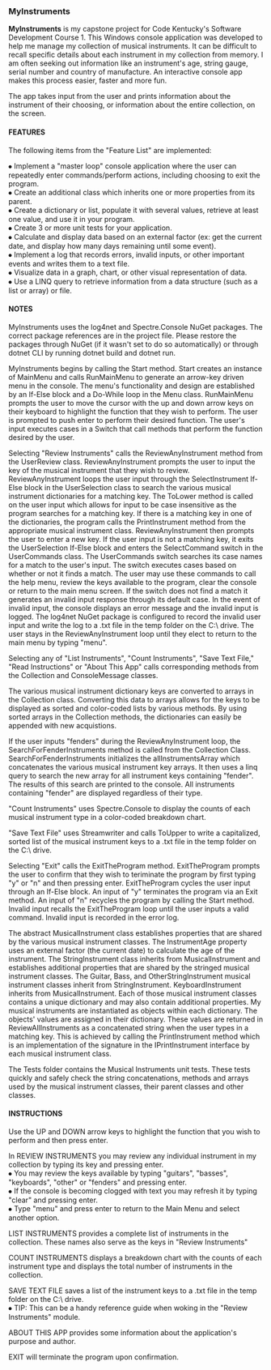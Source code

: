 ### MyInstruments

**MyInstruments** is my capstone project for Code Kentucky's Software Development Course 1. 
This Windows console application was developed to help me manage my collection of musical instruments. 
It can be difficult to recall specific details about each instrument in my collection from memory. 
I am often seeking out information like an instrument's age, string gauge, serial number and country of manufacture. 
An interactive console app makes this process easier, faster and more fun.

The app takes input from the user and prints information about the instrument of their choosing, or information about the entire collection, on the screen.

#### FEATURES
The following items from the "Feature List" are implemented:

⦁	Implement a "master loop" console application where the user can repeatedly enter commands/perform actions, including choosing to exit the program.  
⦁	Create an additional class which inherits one or more properties from its parent.  
⦁	Create a dictionary or list, populate it with several values, retrieve at least one value, and use it in your program.  
⦁	Create 3 or more unit tests for your application.  
⦁	Calculate and display data based on an external factor (ex: get the current date, and display how many days remaining until some event).  
⦁ Implement a log that records errors, invalid inputs, or other important events and writes them to a text file.  
⦁ Visualize data in a graph, chart, or other visual representation of data.  
⦁ Use a LINQ query to retrieve information from a data structure (such as a list or array) or file.  

#### NOTES
MyInstruments uses the log4net and Spectre.Console NuGet packages.
The correct package references are in the project file.
Please restore the packages through NuGet (if it wasn't set to do so automatically) or through dotnet CLI by running dotnet build and dotnet run. 

MyInstruments begins by calling the Start method.
Start creates an instance of MainMenu and calls RunMainMenu to generate an arrow-key driven menu in the console. 
The menu's functionality and design are established by an If-Else block and a Do-While loop in the Menu class.
RunMainMenu prompts the user to move the cursor with the up and down arrow keys on their keyboard to highlight the function that they wish to perform.
The user is prompted to push enter to perform their desired function.
The user's input executes cases in a Switch that call methods that perform the function desired by the user.

Selecting "Review Instruments" calls the ReviewAnyInstrument method from the UserReview class.
ReviewAnyInstrument prompts the user to input the key of the musical instrument that they wish to review.
ReviewAnyInstrument loops the user input through the SelectInstrument If-Else block in the UserSelection class to search the various musical instrument dictionaries for a matching key.
The ToLower method is called on the user input which allows for input to be case insensitive as the program searches for a matching key.
If there is a matching key in one of the dictionaries, the program calls the PrintInstrument method from the appropriate musical instrument class.
ReviewAnyInstrument then prompts the user to enter a new key.
If the user input is not a matching key, it exits the UserSelection If-Else block and enters the SelectCommand switch in the UserCommands class. 
The UserCommands switch searches its case names for a match to the user's input.
The switch executes cases based on whether or not it finds a match.
The user may use these commands to call the help menu, review the keys available to the program, clear the console or return to the main menu screen.
If the switch does not find a match it generates an invalid input response through its default case.
In the event of invalid input, the console displays an error message and the invalid input is logged.
The log4net NuGet package is configured to record the invalid user input and write the log to a .txt file in the temp folder on the C:\ drive.
The user stays in the ReviewAnyInstrument loop until they elect to return to the main menu by typing "menu".

Selecting any of "List Instruments", "Count Instruments", "Save Text File," "Read Instructions" or "About This App" calls corresponding methods from the Collection and ConsoleMessage classes.

The various musical instrument dictionary keys are converted to arrays in the Collection class.
Converting this data to arrays allows for the keys to be displayed as sorted and color-coded lists by various methods.
By using sorted arrays in the Collection methods, the dictionaries can easily be appended with new acquistions.

If the user inputs "fenders" during the ReviewAnyInstrument loop, the SearchForFenderInstruments method is called from the Collection Class.
SearchForFenderInstruments initializes the allInstrumentsArray which concatenates the various musical instrument key arrays.
It then uses a linq query to search the new array for all instrument keys containing "fender".
The results of this search are printed to the console.
All instruments containing "fender" are displayed regardless of their type.

"Count Instruments" uses Spectre.Console to display the counts of each musical instrument type in a color-coded breakdown chart.

"Save Text File" uses Streamwriter and calls ToUpper to write a capitalized, sorted list of the musical instrument keys to a .txt file in the temp folder on the C:\ drive.

Selecting "Exit" calls the ExitTheProgram method.
ExitTheProgram prompts the user to confirm that they wish to teriminate the program by first typing "y" or "n" and then pressing enter.
ExitTheProgram cycles the user input through an If-Else block.
An input of "y" terminates the program via an Exit method.
An input of "n" recycles the program by calling the Start method.
Invalid input recalls the ExitTheProgram loop until the user inputs a valid command.
Invalid input is recorded in the error log.

The abstract MusicalInstrument class establishes properties that are shared by the various musical instrument classes. 
The InstrumentAge property uses an external factor (the current date) to calculate the age of the instrument. 
The StringInstrument class inherits from MusicalInstrument and establishes additional properties that are shared by the stringed musical instrument classes. 
The Guitar, Bass, and OtherStringInstrument musical instrument classes inherit from StringInstrument.
KeyboardInstrument inherits from MusicalInstrument.
Each of those musical instrument classes contains a unique dictionary and may also contain additional properties. 
My musical instruments are instantiated as objects within each dictionary. 
The objects' values are assigned in their dictionary. 
These values are returned in ReviewAllInstruments as a concatenated string when the user types in a matching key. 
This is achieved by calling the PrintInstrument method which is an implementation of the signature in the IPrintInstrument interface by each musical instrument class.

The Tests folder contains the Musical Instruments unit tests. 
These tests quickly and safely check the string concatenations, methods and arrays used by the musical instrument classes, their parent classes and other classes.

#### INSTRUCTIONS
Use the UP and DOWN arrow keys to highlight the function that you wish to perform and then press enter.

In REVIEW INSTRUMENTS you may review any individual instrument in my collection by typing its key and pressing enter.  
⦁ You may review the keys available by typing "guitars", "basses", "keyboards", "other" or "fenders" and pressing enter.     
⦁ If the console is becoming clogged with text you may refresh it by typing "clear" and pressing enter.  
⦁ Type "menu" and press enter to return to the Main Menu and select another option.

LIST INSTRUMENTS provides a complete list of instruments in the collection. These names also serve as the keys in "Review Instruments"

COUNT INSTRUMENTS displays a breakdown chart with the counts of each instrument type and displays the total number of instruments in the collection.

SAVE TEXT FILE saves a list of the instrument keys to a .txt file in the temp folder on the C:\ drive.  
⦁ TIP: This can be a handy reference guide when woking in the "Review Instruments" module.

ABOUT THIS APP provides some information about the application's purpose and author.

EXIT will terminate the program upon confirmation.

